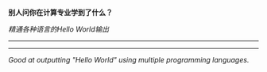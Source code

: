 **别人问你在计算专业学到了什么？**

_精通各种语言的Hello World输出_

---

---

_Good at outputting "Hello World" using multiple programming languages._
